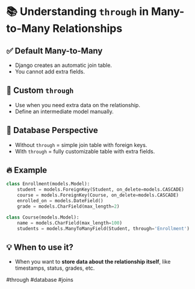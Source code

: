 # 📚 Understanding `through` in Many-to-Many Relationships

## ✅ Default Many-to-Many
- Django creates an automatic join table.
- You cannot add extra fields.

## 🧩 Custom `through`
- Use when you need extra data on the relationship.
- Define an intermediate model manually.

## 🧠 Database Perspective
- Without `through` = simple join table with foreign keys.
- With `through` = fully customizable table with extra fields.

## 🔥 Example

```python
class Enrollment(models.Model):
    student = models.ForeignKey(Student, on_delete=models.CASCADE)
    course = models.ForeignKey(Course, on_delete=models.CASCADE)
    enrolled_on = models.DateField()
    grade = models.CharField(max_length=2)

class Course(models.Model):
    name = models.CharField(max_length=100)
    students = models.ManyToManyField(Student, through='Enrollment')

```

## 💡 When to use it?

- When you want to **store data about the relationship itself**, like timestamps, status, grades, etc.

#through #database #joins 